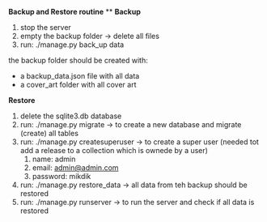 **Backup and Restore routine**
**
**Backup**
1. stop the server
2. empty the backup folder -> delete all files
3. run: ./manage.py back_up data

the backup folder should be created with:
* a backup_data.json file with all data
* a cover_art folder with all cover art

**Restore**
1. delete the sqlite3.db database
2. run: ./manage.py migrate -> to create a new database and migrate (create) all tables
3. run: ./manage.py createsuperuser -> to create a super user (needed tot add a release to a collection which is ownede by a user)
   1. name: admin
   2. email: admin@admin.com
   3. password: mikdik
4. run: ./manage.py restore_data -> all data from teh backup should be restored
5. run: ./manage.py runserver -> to run the server and check if all data is restored
